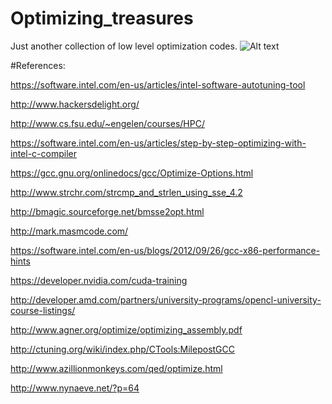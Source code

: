 Optimizing_treasures
==================

Just another collection of low level optimization codes.
![Alt text](http://4.bp.blogspot.com/-m6VposJoVPU/T1hnJGrvygI/AAAAAAAAAc4/-bdiSxSMmx8/s1600/Dragon%27s+Hoard.jpg)


#References:

  https://software.intel.com/en-us/articles/intel-software-autotuning-tool

  http://www.hackersdelight.org/
  
  http://www.cs.fsu.edu/~engelen/courses/HPC/
  
  https://software.intel.com/en-us/articles/step-by-step-optimizing-with-intel-c-compiler
  
  https://gcc.gnu.org/onlinedocs/gcc/Optimize-Options.html

  http://www.strchr.com/strcmp_and_strlen_using_sse_4.2

  http://bmagic.sourceforge.net/bmsse2opt.html

  http://mark.masmcode.com/
  
  https://software.intel.com/en-us/blogs/2012/09/26/gcc-x86-performance-hints
  
  https://developer.nvidia.com/cuda-training
  
  http://developer.amd.com/partners/university-programs/opencl-university-course-listings/

  http://www.agner.org/optimize/optimizing_assembly.pdf
  
  http://ctuning.org/wiki/index.php/CTools:MilepostGCC
  

  http://www.azillionmonkeys.com/qed/optimize.html

  http://www.nynaeve.net/?p=64
